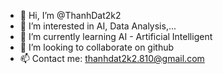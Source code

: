 - 👋 Hi, I’m @ThanhDat2k2
- 👀 I’m interested in AI, Data Analysis,...
- 🌱 I’m currently learning AI - Artificial Intelligent
- 💞️ I’m looking to collaborate on github
- 📫 Contact me: thanhdat2k2.810@gmail.com

<!---
DoThanhDatK16/DoThanhDatK16 is a ✨ special ✨ repository because its `README.md` (this file) appears on your GitHub profile.
You can click the Preview link to take a look at your changes.
--->
